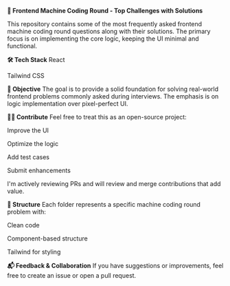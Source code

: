 **🚀 Frontend Machine Coding Round - Top Challenges with Solutions**

This repository contains some of the most frequently asked frontend machine coding round questions along with their solutions. The primary focus is on implementing the core logic, keeping the UI minimal and functional.

**🛠 Tech Stack**
React

Tailwind CSS

**🎯 Objective**
The goal is to provide a solid foundation for solving real-world frontend problems commonly asked during interviews. The emphasis is on logic implementation over pixel-perfect UI.

**👨‍💻 Contribute**
Feel free to treat this as an open-source project:

Improve the UI

Optimize the logic

Add test cases

Submit enhancements

I'm actively reviewing PRs and will review and merge contributions that add value.

**📁 Structure**
Each folder represents a specific machine coding round problem with:

Clean code

Component-based structure

Tailwind for styling

**📬 Feedback & Collaboration**
If you have suggestions or improvements, feel free to create an issue or open a pull request.
